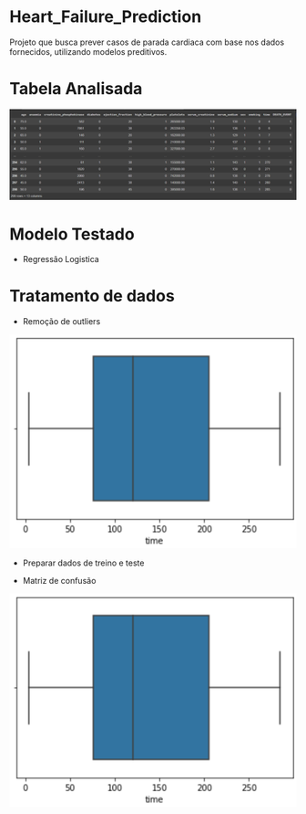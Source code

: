 # Heart_Failure_Prediction

Projeto que busca prever casos de parada cardiaca com base nos dados fornecidos, utilizando modelos preditivos.

# Tabela Analisada

<img src="https://github.com/LPHBackspace/Heart_Failure_Prediction/blob/main/project_images/table.PNG">

# Modelo Testado
- Regressão Logistica

# Tratamento de dados
- Remoção de outliers
<img src="https://github.com/LPHBackspace/Heart_Failure_Prediction/blob/main/project_images/outliers.PNG">

- Preparar dados de treino e teste

- Matriz de confusão
<img src="https://github.com/LPHBackspace/Heart_Failure_Prediction/blob/main/project_images/outliers.PNG">
